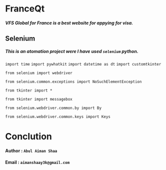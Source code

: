 # FranceQt

##### VFS Global for France is a best website for appying for visa.

## Selenium

##### This is an atomation project were I have used `selenium` python.

`import time`
`import pywhatkit`
`import datetime as dt`
`import customtkinter`

`from selenium import webdriver`


`from selenium.common.exceptions import NoSuchElementException`


`from tkinter import *`


`from tkinter import messagebox`


`from selenium.webdriver.common.by import By`


`from selenium.webdriver.common.keys import Keys`

# Conclution
#### Author : `Abul Aiman Shaa`
#### Email : `aimanshaay3k@gmail.com`
